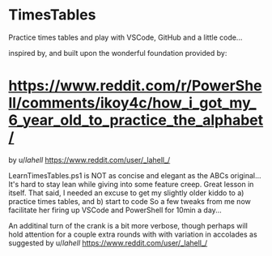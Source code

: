 # TimesTables

Practice times tables
and play with VSCode, GitHub and a little code... 

inspired by, and built upon the wonderful foundation provided by:
# https://www.reddit.com/r/PowerShell/comments/ikoy4c/how_i_got_my_6_year_old_to_practice_the_alphabet/
by u/_lahell_  https://www.reddit.com/user/_lahell_/

LearnTimesTables.ps1 is NOT as concise and elegant as the ABCs original...
It's hard to stay lean while giving into some feature creep. Great lesson in itself. 
That said, I needed an excuse to get my slightly older kiddo to a) practice times tables, and b) start to code
So a few tweaks from me now facilitate her firing up VSCode and PowerShell for 10min a day...

An additinal turn of the crank is a bit more verbose, though perhaps will hold attention for a couple extra rounds with with variation in accolades
as suggested by u/_lahell_  https://www.reddit.com/user/_lahell_/

